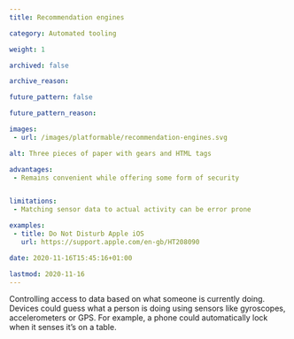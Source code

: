 ```yaml
---
title: Recommendation engines

category: Automated tooling

weight: 1

archived: false

archive_reason:

future_pattern: false

future_pattern_reason:

images:
 - url: /images/platformable/recommendation-engines.svg

alt: Three pieces of paper with gears and HTML tags 

advantages:
 - Remains convenient while offering some form of security


limitations:
 - Matching sensor data to actual activity can be error prone

examples:
 - title: Do Not Disturb Apple iOS
   url: https://support.apple.com/en-gb/HT208090

date: 2020-11-16T15:45:16+01:00

lastmod: 2020-11-16
---
```

Controlling access to data based on what someone is currently doing. Devices could guess what a person is doing using sensors like gyroscopes, accelerometers or GPS. For example, a phone could automatically lock when it senses it’s on a table.

